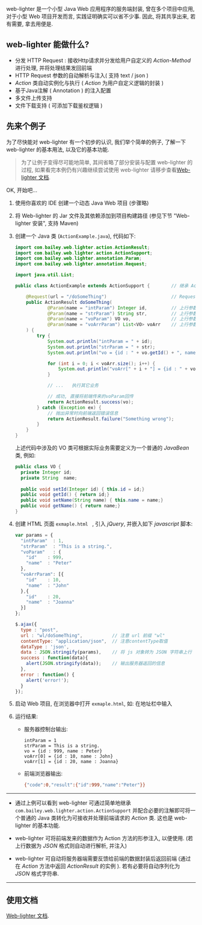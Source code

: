 web-lighter 是一个小型 Java Web 应用程序的服务端封装, 曾在多个项目中应用, 对于小型 Web 项目开发而言, 实践证明确实可以省不少事. 因此, 将其共享出来, 若有需要, 拿去用便是. 

##  web-lighter 能做什么? 
- 分发 HTTP Request :  接收Http请求并分发给用户自定义的 _Action-Method_ 进行处理, 并将处理结果发回前端
- HTTP Request 参数的自动解析与注入( 支持 text / json )
- _Action_ 类自动实例化与执行 ( _Action_ 为用户自定义逻辑的封装 )
- 基于Java注解 ( Annotation ) 的注入配置
- 多文件上传支持
- 文件下载支持 ( 可添加下载鉴权逻辑 )


## 先来个例子

为了尽快能对 web-lighter 有一个初步的认识, 我们举个简单的例子, 了解一下 web-lighter 的基本用法, 以及它的基本功能.

> 为了让例子变得尽可能地简单, 其间省略了部分安装与配置 web-lighter 的过程, 如果看完本例仍有兴趣继续尝试使用 web-lighter 请移步查看[Web-lighter 文档](https://baileykm.github.io/2018/06/01/Web-lighter-一个小型的-Java-Web-服务器端封装).

OK, 开始吧...

1. 使用你喜欢的 IDE 创建一个动态 Java Web 项目 (步骤略)

2. 将 Web-lighter 的 Jar 文件及其依赖添加到项目构建路径 (参见下节 "Web-lighter 安装", 支持 Maven)

3. 创建一个 Java 类 (`ActionExample.java`), 代码如下:

   ```java
   import com.bailey.web.lighter.action.ActionResult;
   import com.bailey.web.lighter.action.ActionSupport;
   import com.bailey.web.lighter.annotation.Param;
   import com.bailey.web.lighter.annotation.Request;
   
   import java.util.List;
   
   public class ActionExample extends ActionSupport {        // 继承 ActionSupport, 后文称这样的类为 Action 类
   
       @Request(url = "/doSomeThing")                        // Request注解标注此方法可以接收的 url, 后文称这样的方法为 Action 方法 (Action-Method)
       public ActionResult doSomeThing(
               @Param(name = "intParam") Integer id,         // 上行参数, 整型
               @Param(name = "strParam") String str,         // 上行参数, 字符串类型
               @Param(name = "voParam") VO vo,               // 上行参数, 值对象, 可用于接收前端传来的对象数据
               @Param(name = "voArrParam") List<VO> voArr    // 上行参数, List<VO>, 可用于接收前端传来的数组数据
       ) {
           try {
               System.out.println("intParam = " + id);
               System.out.println("strParam = " + str);
               System.out.println("vo = {id : " + vo.getId() + ", name : " + vo.getName() + "}");
   
               for (int i = 0; i < voArr.size(); i++) {
                   System.out.println("voArr[" + i + "] = {id : " + voArr.get(i).getId() + ", name : " + voArr.get(i).getName() + "}");
               }
   
               // ...	执行其它业务
   
               // 成功, 直接将前端传来的voParam回传
               return ActionResult.success(vo);                  
           } catch (Exception ex) {
               // 抛出异常时向前端返回错误信息
               return ActionResult.failure("Something wrong");    
           }
       }
   }
   ```

   上述代码中涉及的 VO 类可根据实际业务需要定义为一个普通的 *JavaBean* 类, 例如:

   ```java
   public class VO {
     private Integer id;
     private String  name;
     
     public void setId(Integer id) { this.id = id;}
     public void getId() { return id;}
     public void setName(String name) { this.name = name;}
     public void getName() { return name;}
   }
   ```

4. 创建 HTML 页面 `exmaple.html ` , 引入 *jQuery*, 并嵌入如下 *javascript* 脚本:

   ``` javascript
   var params = {
     "intParam"  : 1,
     "strParam"  : "This is a string.",
     "voParam"   : {
       "id"    : 999,
       "name"  : "Peter"
     },
     "voArrParam": [{
       "id"    : 10,
       "name"  : "John"
     },{
       "id"    : 20,
       "name"  : "Joanna"
     }]
   };
   
   $.ajax({
     type : "post",
     url : "wl/doSomeThing",           // 注意 url 前缀 "wl"
     contentType: "application/json",  // 注意contentType取值
     dataType : 'json',
     data : JSON.stringify(params),    // 将 js 对象转为 JSON 字符串上行
     success : function(data){
       alert(JSON.stringify(data));    // 输出服务器返回的信息
     }, 
     error : function() {
       alert('error!');
     }
   });
   ```
   
5. 启动 Web 项目, 在浏览器中打开 `exmaple.html`, 如: 在地址栏中输入 

6. 运行结果:

   - 服务器控制台输出:

     ```
     intParam = 1
     strParam = This is a string.
     vo = {id : 999, name : Peter}
     voArr[0] = {id : 10, name : John}
     voArr[1] = {id : 20, name : Joanna}
     ```

   - 前端浏览器输出:

     ```bash
     {"code":0,"result":{"id":999,"name":"Peter"}}
     ```

------

- 通过上例可以看到 web-lighter 可通过简单地继承 `com.bailey.web.lighter.action.ActionSupport` 并配合必要的注解即可将一个普通的 Java 类转化为可接收并处理前端请求的 *Action* 类.  这也是 web-lighter 的基本功能.

- web-lighter 可将前端发来的数据作为 Action 方法的形参注入, 以便使用. (若上行数据为 *JSON* 格式则自动进行解析, 并注入)
- web-lighter 可自动将服务器端需要反馈给前端的数据封装后返回前端 (通过在 *Action* 方法中返回 *ActionResult* 的实例 ). 若有必要将自动序列化为 *JSON* 格式字符串.

------

## 使用文档
[Web-lighter 文档](https://baileykm.github.io/2018/06/01/Web-lighter-一个小型的-Java-Web-服务器端封装).
